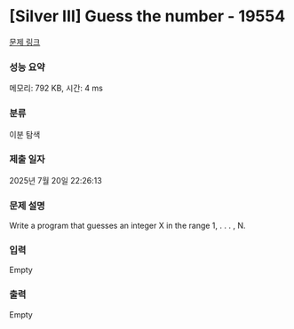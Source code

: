 # [Silver III] Guess the number - 19554 

[문제 링크](https://www.acmicpc.net/problem/19554) 

### 성능 요약

메모리: 792 KB, 시간: 4 ms

### 분류

이분 탐색

### 제출 일자

2025년 7월 20일 22:26:13

### 문제 설명

<p>Write a program that guesses an integer X in the range 1, . . . , N.</p>

### 입력 

 Empty

### 출력 

 Empty

